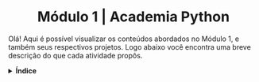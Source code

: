 <h1 align="center">Módulo 1 | Academia Python</h1>

Olá! Aqui é possível visualizar os conteúdos abordados no Módulo 1, e também seus respectivos projetos. Logo abaixo você encontra uma breve descrição do que cada atividade propôs.

<details>
  <summary><b>Índice</b></summary>

- Operadores, desvio condicional e estrutura de dados;
- Listas, tuplas e dicionários;  
- Projetos;
    <details><summary>[Aula 1](https://github.com/vicafz/python_fuctura/tree/main/modulo_1/aula_1)</summary>
    - 1: Criar sistema que valide um cupom específico;  
    - 2: Criar sistema que valide um cupom, e caso não seja o cupom, retornar inválido;  
    - 3: Criar sistema que valide um cupom de 10%, outro de 15%, e se não for válido informar ao usuário;  
    - 4: Criar sistema de empréstimo, que se o valor do empréstimo for igual ou menor a 50% do salário, retornar aprovação. Senão, se o valor for igual ou menor que 75% do salário, retornar análise, senão, informar ao usuário que o empréstimo foi negado;  
    - 5: Criar um RPG;  
    </details>

- <details><summary>[Aula 2](https://github.com/vicafz/python_fuctura/tree/main/modulo_1/aula_2)</summary>
    - 1: Criar sistema que o usuário armazene 3 notas e exiba a média do aluno. Caso seja igual ou maior que 7, informar aprovação. Caso contrário, retornar reprovação;    
    - 2: Criar sistema que valide um cupom, e caso não seja o cupom, retornar inválido;  
    - 3: Criar sistema que valide um cupom de 10%, outro de 15%, e se não for válido informar ao usuário;  
    - 4: Criar sistema de empréstimo, que se o valor do empréstimo for igual ou menor a 50% do salário, retornar aprovação. Senão, se o valor for igual ou menor que 75% do salário, retornar análise, senão, informar ao usuário que o empréstimo foi negado;  
    - 5: Criar um RPG;
    </details>
</details>
